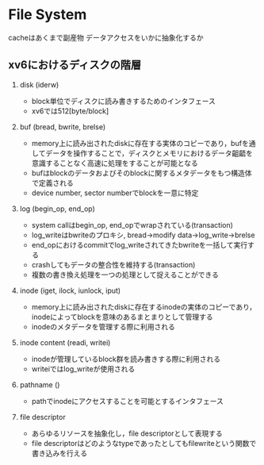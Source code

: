 # File System

cacheはあくまで副産物
データアクセスをいかに抽象化するか

## xv6におけるディスクの階層
1. disk (iderw)
	- block単位でディスクに読み書きするためのインタフェース
	- xv6では512[byte/block]

2. buf (bread, bwrite, brelse)
	- memory上に読み出されたdiskに存在する実体のコピーであり，bufを通してデータを操作することで，ディスクとメモリにおけるデータ齟齬を意識することなく高速に処理をすることが可能となる
	- bufはblockのデータおよびそのblockに関するメタデータをもつ構造体で定義される
	- device number, sector numberでblockを一意に特定

3. log (begin\_op, end\_op)
	- system callはbegin\_op, end\_opでwrapされている(transaction)
	- log\_writeはbwriteのプロキシ, bread-\>modify data-\>log\_write-\>brelse
	- end\_opにおけるcommitでlog\_writeされてきたbwriteを一括して実行する
	- crashしてもデータの整合性を維持する(transaction)
	- 複数の書き換え処理を一つの処理として捉えることができる

4. inode (iget, ilock, iunlock, iput)
	- memory上に読み出されたdiskに存在するinodeの実体のコピーであり，inodeによってblockを意味のあるまとまりとして管理する
	- inodeのメタデータを管理する際に利用される

5. inode content (readi, writei)
	- inodeが管理しているblock群を読み書きする際に利用される
	- writeiではlog\_writeが使用される

6. pathname ()
	- pathでinodeにアクセスすることを可能とするインタフェース

7. file descriptor
	- あらゆるリソースを抽象化し，file descriptorとして表現する
	- file descriptorはどのようなtypeであったとしてもfilewriteという関数で書き込みを行える
